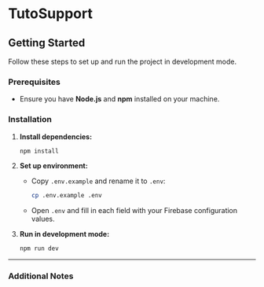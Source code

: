 # TutoSupport

## Getting Started

Follow these steps to set up and run the project in development mode.

### Prerequisites

- Ensure you have **Node.js** and **npm** installed on your machine.

### Installation

1. **Install dependencies:**

   ```bash
   npm install
   ```

2. **Set up environment:**

   - Copy `.env.example` and rename it to `.env`:

     ```bash
     cp .env.example .env
     ```

   - Open `.env` and fill in each field with your Firebase configuration values.

3. **Run in development mode:**

   ```bash
   npm run dev
   ```

---

### Additional Notes
